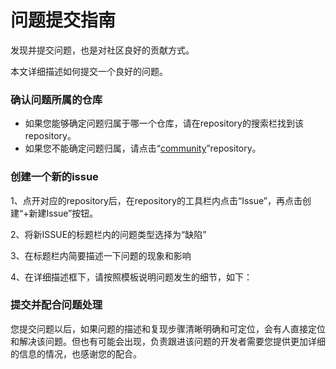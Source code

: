 # 问题提交指南

发现并提交问题，也是对社区良好的贡献方式。

本文详细描述如何提交一个良好的问题。

### 确认问题所属的仓库

- 如果您能够确定问题归属于哪一个仓库，请在repository的搜索栏找到该repository。
- 如果您不能确定问题归属，请点击“[community](https://gitee.com/opengauss/community)”repository。

### 创建一个新的issue

1、点开对应的repository后，在repository的工具栏内点击“Issue”，再点击创建“+新建Issue”按钮。

2、将新ISSUE的标题栏内的问题类型选择为“缺陷”

3、在标题栏内简要描述一下问题的现象和影响

4、在详细描述框下，请按照模板说明问题发生的细节，如下：

### 提交并配合问题处理

您提交问题以后，如果问题的描述和复现步骤清晰明确和可定位，会有人直接定位和解决该问题。但也有可能会出现，负责跟进该问题的开发者需要您提供更加详细的信息的情况，也感谢您的配合。

